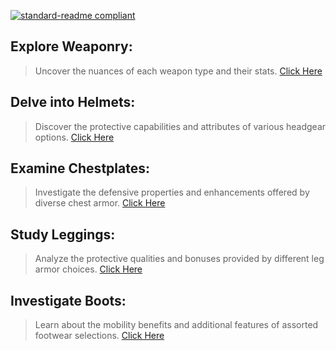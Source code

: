 [![standard-readme compliant](https://img.shields.io/badge/Return_To-Previous_Page-blueviolet.svg?style=flat-square?size=100)](./main.md) 

## Explore Weaponry:
> Uncover the nuances of each weapon type and their stats. [Click Here](./weapons.md)

## Delve into Helmets: 
> Discover the protective capabilities and attributes of various headgear options. [Click Here](./helmets.md)

## Examine Chestplates: 
> Investigate the defensive properties and enhancements offered by diverse chest armor. [Click Here](./chestplates.md)

## Study Leggings: 
> Analyze the protective qualities and bonuses provided by different leg armor choices. [Click Here](./leggings.md)

## Investigate Boots: 
> Learn about the mobility benefits and additional features of assorted footwear selections. [Click Here](./boots.md)
